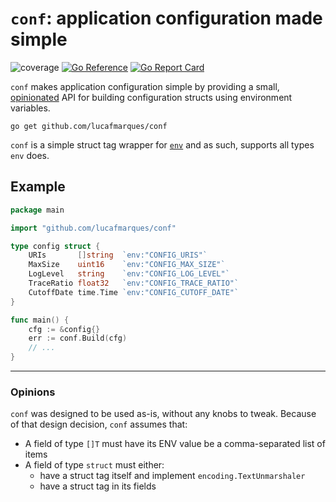 # `conf`: application configuration made simple 
![coverage](https://img.shields.io/badge/coverage-100.0%25-brightgreen)
[![Go Reference](https://pkg.go.dev/badge/github.com/lucafmarques/conf.svg)](https://pkg.go.dev/github.com/lucafmarques/conf)
[![Go Report Card](https://goreportcard.com/badge/github.com/lucafmarques/conf)](https://goreportcard.com/report/github.com/lucafmarques/conf)

`conf` makes application configuration simple by providing a small, [opinionated](#opinions) API for building configuration structs using environment variables.

```
go get github.com/lucafmarques/conf
```

`conf` is a simple struct tag wrapper for [`env`](https://github.com/lucafmarques/env) and as such, supports all types `env` does.

## Example

```go
package main

import "github.com/lucafmarques/conf"

type config struct {
	URIs       []string  `env:"CONFIG_URIS"`
	MaxSize    uint16    `env:"CONFIG_MAX_SIZE"`
	LogLevel   string    `env:"CONFIG_LOG_LEVEL"`
	TraceRatio float32   `env:"CONFIG_TRACE_RATIO"`
	CutoffDate time.Time `env:"CONFIG_CUTOFF_DATE"`
}

func main() {
	cfg := &config{}
	err := conf.Build(cfg)
	// ...
}
```
---
### Opinions 

`conf` was designed to be used as-is, without any knobs to tweak. Because of that design decision, `conf` assumes that:

- A field of type `[]T` must have its ENV value be a comma-separated list of items
- A field of type `struct` must either:
  - have a struct tag itself and implement `encoding.TextUnmarshaler`
  - have a struct tag in its fields
